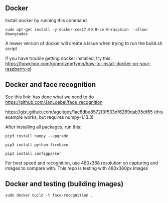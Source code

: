 ## Docker
Install docker by running this command

```sudo apt-get install -y docker-ce=17.09.0~ce-0~raspbian --allow-downgrades```

A newer version of docker will create a issue when trying to run the build.sh script

If you have trouble getting docker installed, try this:
https://howchoo.com/g/nmrlzmq1ymn/how-to-install-docker-on-your-raspberry-pi

## Docker and face recognition
See this link: has done what we need to do
https://github.com/JanLoebel/face_recognition


https://gist.github.com/ageitgey/1ac8dbe8572f3f533df6269dab35df65
(this example works, but requires  numpy-1.13.3)

After installing all packages, run this:

```
pip3 install numpy --upgrade
```

```
pip3 install python-firebase
```
```
pip3 install configparser
```

For best speed and recognition, use 480x368 resolution on capturing and images to compare with.
This repo  is testing with 480x360px images

## Docker and testing (building images)
```
sudo docker build -t face-recognition .
```
